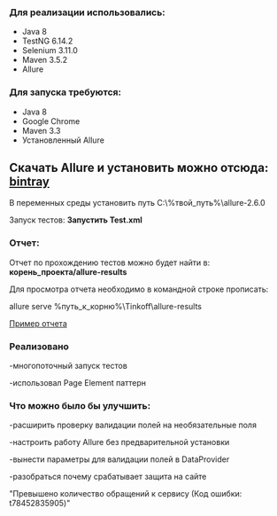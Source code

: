 ### Для реализации использовались:
 * Java 8
 * TestNG 6.14.2
 * Selenium 3.11.0
 * Maven 3.5.2
 * Allure 
 
 ### Для запуска требуются:
 * Java 8
 * Google Chrome
 * Maven 3.3
 * Установленный Allure
 
 ## Скачать Allure и установить можно отсюда: [bintray](https://bintray.com/qameta/generic/allure2)
 В переменных среды установить путь C:\\%твой_путь%\allure-2.6.0
 
Запуск тестов: **Запустить Test.xml** 

### Отчет:
Отчет по прохождению тестов можно будет найти в: 
**корень_проекта/allure-results**

Для просмотра отчета необходимо в командной строке прописать:

allure serve %путь_к_корню%\Tinkoff\allure-results

    
 [Пример отчета](https://drive.google.com/file/d/1DLdbYQvCnIo92UfRYNASokSCdbrC6ZJb/view?usp=sharing)

### Реализовано
-многопоточный запуск тестов

-использовал Page Element паттерн

### Что можно было бы улучшить:
-расширить проверку валидации полей на необязательные поля

-настроить работу Allure без предварительной установки

-вынести параметры для валидации полей в DataProvider

-разобраться почему срабатывает защита на сайте 

"Превышено количество обращений к сервису (Код ошибки: t78452835905)"
